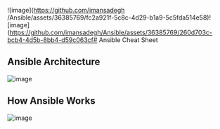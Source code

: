 

![image](https://github.com/imansadegh
/Ansible/assets/36385769/fc2a921f-5c8c-4d29-b1a9-5c5fda514e58)![image](https://github.com/imansadegh/Ansible/assets/36385769/260d703c-bcb4-4d5b-8bb4-d59c063cf# Ansible Cheat Sheet
## Ansible Architecture
![image](https://github.com/imansadegh/Ansible/assets/36385769/9fedc4b4-a632-4099-9e2d-3a7d27e12ddc)

## How Ansible Works
![image](https://github.com/imansadegh/Ansible/assets/36385769/31435410-60b0-41e2-b54a-7c0e88fec86a)
